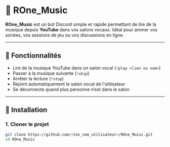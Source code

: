 # 🎵 ROne_Music

**ROne_Music** est un bot Discord simple et rapide permettant de lire de la musique depuis **YouTube** dans vos salons vocaux. Idéal pour animer vos soirées, vos sessions de jeu ou vos discussions en ligne.

---

## 🚀 Fonctionnalités

- Lire de la musique YouTube dans un salon vocal (`!play <lien ou nom>`)
- Passer à la musique suivante (`!skip`)
- Arrêter la lecture (`!stop`)
- Rejoint automatiquement le salon vocal de l'utilisateur
- Se déconnecte quand plus personne n’est dans le salon

---

## 🔧 Installation

### 1. Cloner le projet

```bash
git clone https://github.com/<ton_nom_utilisateur>/ROne_Music.git
cd ROne_Music
